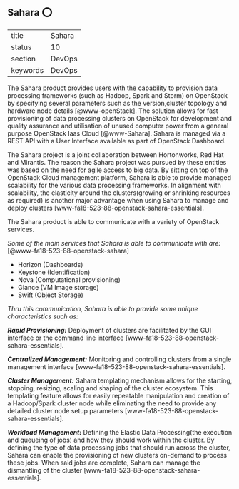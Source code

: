## Sahara :o:


|          |            |
| -------- | ---------- |
| title    | Sahara     | 
| status   | 10         |
| section  | DevOps     |
| keywords | DevOps     |



The Sahara product provides users with the capability to provision
data processing frameworks (such as Hadoop, Spark and Storm) on
OpenStack by specifying several parameters such as the version,cluster
topology and hardware node details [@www-openStack]. The solution
allows for fast provisioning of data processing clusters on OpenStack
for development and quality assurance and utilisation of unused
computer power from a general purpose OpenStack Iaas
Cloud [@www-Sahara].  Sahara is managed via a REST API with a User
Interface available as part of OpenStack Dashboard.


The Sahara project is a joint collaboration between Hortonworks, Red Hat 
and Mirantis. The reason the Sahara project was pursued by these entities 
was based on the need for agile access to big data. By sitting on top of the 
OpenStack Cloud management platform, Sahara is able to provide managed 
scalability for the various data processing frameworks. In alignment with 
scalability, the elasticity around the clusters(growing or shrinking resources 
as required) is another major advantage when using Sahara to manage and 
deploy clusters [www-fa18-523-88-openstack-sahara-essentials].

The Sahara product is able to communicate with a variety of OpenStack services.

_Some of the main services that Sahara is able to communicate with are:_ [@www-fa18-523-88-openstack-sahara]

* Horizon  (Dashboards)
* Keystone  (Identification)
* Nova  (Computational provisioning)
* Glance  (VM Image storage)
* Swift  (Object Storage) 

_Thru this communication, Sahara is able to provide some unique characteristics such as:_

_**Rapid Provisioning:**_ Deployment of clusters are facilitated by the GUI interface or the 
command line interface [www-fa18-523-88-openstack-sahara-essentials].

_**Centralized Management:**_ Monitoring and controlling clusters from a single management
interface [www-fa18-523-88-openstack-sahara-essentials].

_**Cluster Management:**_ Sahara templating mechanism allows for the starting, stopping, resizing,
scaling and shaping of the cluster ecosystem. This templating feature allows for easily repeatable 
manipulation and creation of a Hadoop/Spark cluster node while eliminating the need to provide any
detailed cluster node setup parameters [www-fa18-523-88-openstack-sahara-essentials].

_**Workload Management:**_ Defining the Elastic Data Processing(the execution and queueing 
of jobs) and how they should work within the cluster. By defining the type of data 
processing jobs that should run across the cluster, Sahara can enable the provisioning
of new clusters on-demand to process these jobs. When said jobs are complete, Sahara can manage
the dismantling of the cluster [www-fa18-523-88-openstack-sahara-essentials].




